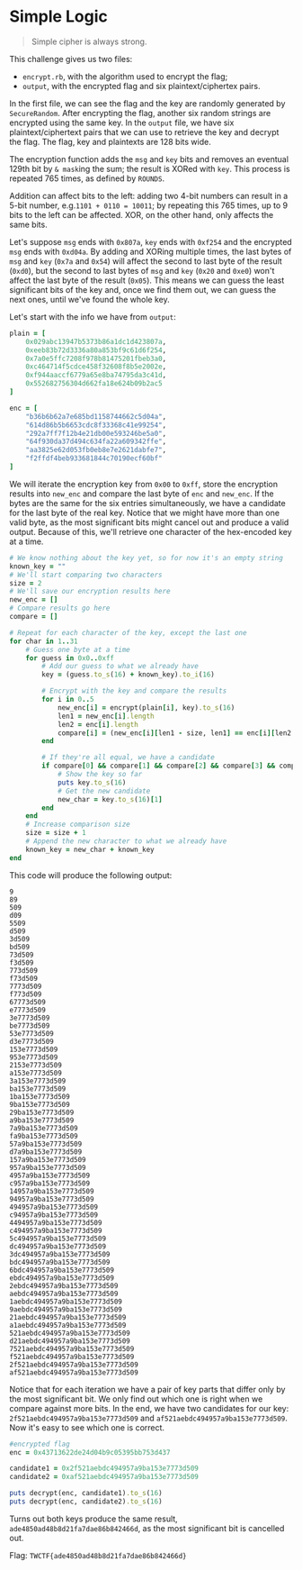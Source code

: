 # Simple Logic

> Simple cipher is always strong.

This challenge gives us two files:

- `encrypt.rb`, with the algorithm used to encrypt the flag;
- `output`, with the encrypted flag and six plaintext/ciphertex pairs.

In the first file, we can see the flag and the key are randomly generated by `SecureRandom`. After encrypting the flag, another six random strings are encrypted using the same key. In the `output` file, we have six plaintext/ciphertext pairs that we can use to retrieve the key and decrypt the flag. The flag, key and plaintexts are 128 bits wide.

The encryption function adds the `msg` and `key` bits and removes an eventual 129th bit by `& mask`ing the sum; the result is XORed with `key`. This process is repeated 765 times, as defined by `ROUNDS`.

Addition can affect bits to the left: adding two 4-bit numbers can result in a 5-bit number, e.g.`1101 + 0110 = 10011`; by repeating this 765 times, up to 9 bits to the left can be affected. XOR, on the other hand, only affects the same bits.

Let's suppose `msg` ends with `0x807a`, `key` ends with `0xf254` and the encrypted `msg` ends with `0xd04a`. By adding and XORing multiple times, the last bytes of `msg` and `key` (`0x7a` and `0x54`) will affect the second to last byte of the result (`0xd0`), but the second to last bytes of `msg` and `key` (`0x20` and `0xe0`) won't affect the last byte of the result (`0x05`). This means we can guess the least significant bits of the key and, once we find them out, we can guess the next ones, until we've found the whole key.

Let's start with the info we have from `output`:

```ruby
plain = [
	0x029abc13947b5373b86a1dc1d423807a,
	0xeeb83b72d3336a80a853bf9c61d6f254,
	0x7a0e5ffc7208f978b81475201fbeb3a0,
	0xc464714f5cdce458f32608f8b5e2002e,
	0xf944aaccf6779a65e8ba74795da3c41d,
	0x552682756304d662fa18e624b09b2ac5
]

enc = [
	"b36b6b62a7e685bd1158744662c5d04a",
	"614d86b5b6653cdc8f33368c41e99254",
	"292a7ff7f12b4e21db00e593246be5a0",
	"64f930da37d494c634fa22a609342ffe",
	"aa3825e62d053fb0eb8e7e2621dabfe7",
	"f2ffdf4beb933681844c70190ecf60bf"
]
```

We will iterate the encryption key from `0x00` to `0xff`, store the encryption results into `new_enc` and compare the last byte of `enc` and `new_enc`. If the bytes are the same for the six entries simultaneously, we have a candidate for the last byte of the real key. Notice that we might have more than one valid byte, as the most significant bits might cancel out and produce a valid output. Because of this, we'll retrieve one character of the hex-encoded key at a time.

```ruby
# We know nothing about the key yet, so for now it's an empty string
known_key = ""
# We'll start comparing two characters
size = 2
# We'll save our encryption results here
new_enc = []
# Compare results go here
compare = []

# Repeat for each character of the key, except the last one
for char in 1..31
	# Guess one byte at a time
	for guess in 0x0..0xff
		# Add our guess to what we already have
		key = (guess.to_s(16) + known_key).to_i(16)

		# Encrypt with the key and compare the results
		for i in 0..5
			new_enc[i] = encrypt(plain[i], key).to_s(16)
			len1 = new_enc[i].length
			len2 = enc[i].length
			compare[i] = (new_enc[i][len1 - size, len1] == enc[i][len2 - size, len2])
		end

		# If they're all equal, we have a candidate
		if compare[0] && compare[1] && compare[2] && compare[3] && compare[4] && compare[5] then
			# Show the key so far
			puts key.to_s(16)
			# Get the new candidate
			new_char = key.to_s(16)[1]
		end
	end
	# Increase comparison size
	size = size + 1
	# Append the new character to what we already have
	known_key = new_char + known_key
end
```

This code will produce the following output:

```
9
89
509
d09
5509
d509
3d509
bd509
73d509
f3d509
773d509
f73d509
7773d509
f773d509
67773d509
e7773d509
3e7773d509
be7773d509
53e7773d509
d3e7773d509
153e7773d509
953e7773d509
2153e7773d509
a153e7773d509
3a153e7773d509
ba153e7773d509
1ba153e7773d509
9ba153e7773d509
29ba153e7773d509
a9ba153e7773d509
7a9ba153e7773d509
fa9ba153e7773d509
57a9ba153e7773d509
d7a9ba153e7773d509
157a9ba153e7773d509
957a9ba153e7773d509
4957a9ba153e7773d509
c957a9ba153e7773d509
14957a9ba153e7773d509
94957a9ba153e7773d509
494957a9ba153e7773d509
c94957a9ba153e7773d509
4494957a9ba153e7773d509
c494957a9ba153e7773d509
5c494957a9ba153e7773d509
dc494957a9ba153e7773d509
3dc494957a9ba153e7773d509
bdc494957a9ba153e7773d509
6bdc494957a9ba153e7773d509
ebdc494957a9ba153e7773d509
2ebdc494957a9ba153e7773d509
aebdc494957a9ba153e7773d509
1aebdc494957a9ba153e7773d509
9aebdc494957a9ba153e7773d509
21aebdc494957a9ba153e7773d509
a1aebdc494957a9ba153e7773d509
521aebdc494957a9ba153e7773d509
d21aebdc494957a9ba153e7773d509
7521aebdc494957a9ba153e7773d509
f521aebdc494957a9ba153e7773d509
2f521aebdc494957a9ba153e7773d509
af521aebdc494957a9ba153e7773d509
```

Notice that for each iteration we have a pair of key parts that differ only by the most significant bit. We only find out which one is right when we compare against more bits. In the end, we have two candidates for our key: `2f521aebdc494957a9ba153e7773d509` and `af521aebdc494957a9ba153e7773d509`. Now it's easy to see which one is correct.

```ruby
#encrypted flag
enc = 0x43713622de24d04b9c05395bb753d437

candidate1 = 0x2f521aebdc494957a9ba153e7773d509
candidate2 = 0xaf521aebdc494957a9ba153e7773d509

puts decrypt(enc, candidate1).to_s(16)
puts decrypt(enc, candidate2).to_s(16)
```

Turns out both keys produce the same result, `ade4850ad48b8d21fa7dae86b842466d`, as the most significant bit is cancelled out.

Flag: `TWCTF{ade4850ad48b8d21fa7dae86b842466d}`
